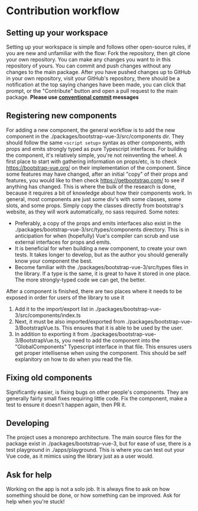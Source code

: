 # Contribution workflow

## Setting up your workspace

Setting up your workspace is simple and follows other open-source rules, if you are new and unfamiliar with the flow: Fork the repository, then git clone your own repository. You can make any changes you want to in this repository of yours. You can commit and push changes without any changes to the main package. After you have pushed changes up to GitHub in your own repository, visit your GitHub's repository, there should be a notification at the top saying changes have been made, you can click that prompt, or the "Contribute" button and open a pull request to the main package. **Please use [conventional commit](https://www.conventionalcommits.org/) messages**

## Registering new components

For adding a new component, the general workflow is to add the new component in the ./packages/bootstrap-vue-3/src/components dir. They should follow the same `<script setup>` syntax as other components, with props and emits strongly typed as pure Typescript interfaces. For building the component, it's relatively simple, you're not reinventing the wheel. A first place to start with gathering information on props/etc, is to check <https://bootstrap-vue.org/> on their implementation of the component. Since some features may have changed, after an initial "copy" of their props and features, you would like to then check <https://getbootstrap.com/> to see if anything has changed. This is where the bulk of the research is done, because it requires a bit of knowledge about how their components work. In general, most components are just some div's with some classes, some slots, and some props. Simply copy the classes directly from bootstrap's website, as they will work automatically, no sass required. Some notes:

* Preferably, a copy of the props and emits interfaces also exist in the ./packages/bootstrap-vue-3/src/types/components directory. This is in anticipation for when (hopefully) Vue's compiler can scrub and use external interfaces for props and emits.
* It is beneficial for when building a new component, to create your own tests. It takes longer to develop, but as the author you should generally know your component the best.
* Become familiar with the ./packages/bootstrap-vue-3/src/types files in the library. If a type is the same, it is great to have it stored in one place. The more strongly-typed code we can get, the better.

After a component is finished, there are two places where it needs to be exposed in order for users of the library to use it

1. Add it to the import/export list in ./packages/bootstrap-vue-3/src/components/index.ts
2. Next, it must be also imported/exported from ./packages/bootstrap-vue-3/BootstrapVue.ts. This ensures that it is able to be used by the user.
3. In addition to exporting it from ./packages/bootstrap-vue-3/BootstrapVue.ts, you need to add the component into the "GlobalComponents" Typescript interface in that file. This ensures users get proper intellisense when using the component. This should be self explanitory on how to do when you read the file.

## Fixing old components

Significantly easier, is fixing bugs on other people's components. They are generally fairly small fixes requiring little code. Fix the component, make a test to ensure it doesn't happen again, then PR it.

## Developing

The project uses a monorepo architecture. The main source files for the package exist in ./packages/bootstrap-vue-3, but for ease of use, there is a test playground in ./apps/playground. This is where you can test out your Vue code, as it mimics using the library just as a user would.

## Ask for help

Working on the app is not a solo job. It is always fine to ask on how something should be done, or how something can be improved. Ask for help when you're stuck!
